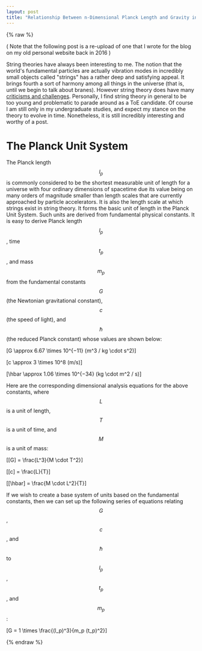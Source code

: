 ```yaml
---
layout: post
title: "Relationship Between n-Dimensional Planck Length and Gravity in String Theory"
---
```


{% raw %}

( Note that the following post is a re-upload of one that I wrote for the blog on my old personal website back in 2016 )

String theories have always been interesting to me. The notion that the world's fundamental particles are actually vibration modes in incredibly small objects called "strings" has a rather deep and satisfying appeal. It brings fourth a sort of harmony among all things in the universe (that is, until we begin to talk about branes). However string theory does have many [criticisms and challenges](https://en.wikipedia.org/wiki/String_theory#Criticism). Personally, I find string theory in general to be too young and problematic to parade around as a ToE candidate. Of course I am still only in my undergraduate studies, and expect my stance on the theory to evolve in time. Nonetheless, it is still incredibly interesting and worthy of a post.

# The Planck Unit System

The Planck length $$l_p$$ is commonly considered to be the shortest measurable unit of length for a universe with four ordinary dimensions of spacetime due its value being on many orders of magnitude smaller than length scales that are currently approached by particle accelerators. It is also the length scale at which strings exist in string theory. It forms the basic unit of length in the Planck Unit System. Such units are derived from fundamental physical constants. It is easy to derive Planck length $$l_p$$, time $$t_p$$, and mass $$m_p$$ from the fundamental constants $$G$$ (the Newtonian gravitational constant), $$c$$ (the speed of light), and $$\hbar$$ (the reduced Planck constant) whose values are shown below:

\[G \approx 6.67 \times 10^{−11}    (m^3 / kg \cdot s^2)\]

\[c \approx 3 \times 10^8    (m/s)\]

\[\hbar \approx 1.06 \times 10^{−34}    (kg \cdot m^2 / s)\]

Here are the corresponding dimensional analysis equations for the above constants, where $$L$$ is a unit of length, $$T$$ is a unit of time, and $$M$$ is a unit of mass:

\[[G] = \frac{L^3}{M \cdot T^2}\]

\[[c] = \frac{L}{T}\]

\[[\hbar] = \frac{M \cdot L^2}{T}\]

If we wish to create a base system of units based on the fundamental constants, then we can set up the following series of equations relating $$G$$, $$c$$, and $$\hbar$$ to $$l_p$$, $$t_p$$, and $$m_p$$:

\[G = 1 \times \frac{(l_p)^3}{m_p (t_p)^2}\]

{% endraw %}
